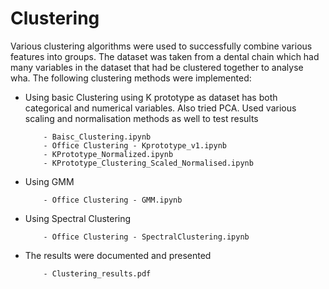 # Clustering

Various clustering algorithms were used to successfully combine various features into groups. The dataset was taken from a dental chain which had many variables in the dataset that had be clustered together to analyse wha.  The following clustering methods were implemented: 

- Using basic Clustering using K prototype as dataset has both categorical and numerical variables. Also tried PCA. Used various scaling and normalisation methods as well to test results

          - Baisc_Clustering.ipynb
          - Office Clustering - Kprototype_v1.ipynb
          - KPrototype_Normalized.ipynb
          - KPrototype_Clustering_Scaled_Normalised.ipynb
  
- Using GMM

          - Office Clustering - GMM.ipynb

- Using Spectral Clustering 

          - Office Clustering - SpectralClustering.ipynb

- The results were documented and presented

          - Clustering_results.pdf
  
